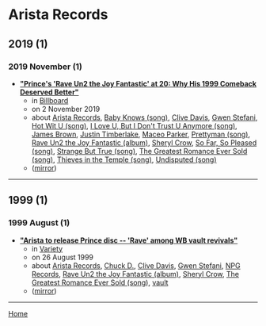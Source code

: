 # Arista Records

## 2019 (1)

### 2019 November (1)

 - [**"Prince's 'Rave Un2 the Joy Fantastic' at 20: Why His 1999 Comeback Deserved Better"**](https://www.billboard.com/articles/columns/rock/8542107/prince-rave-un2-the-joy-fantastic-album)
    - in [Billboard](https://www.billboard.com/)
    - on 2 November 2019
    - about [Arista Records](../../topics/arista-records/index.md), [Baby Knows (song)](../../topics/song/baby-knows/index.md), [Clive Davis](../../topics/clive-davis/index.md), [Gwen Stefani](../../topics/gwen-stefani/index.md), [Hot Wit U (song)](../../topics/song/hot-wit-u/index.md), [I Love U, But I Don't Trust U Anymore (song)](../../topics/song/i-love-u-but-i-don-t-trust-u-anymore/index.md), [James Brown](../../topics/james-brown/index.md), [Justin Timberlake](../../topics/justin-timberlake/index.md), [Maceo Parker](../../topics/maceo-parker/index.md), [Prettyman (song)](../../topics/song/prettyman/index.md), [Rave Un2 the Joy Fantastic (album)](../../topics/album/rave-un2-the-joy-fantastic/index.md), [Sheryl Crow](../../topics/sheryl-crow/index.md), [So Far, So Pleased (song)](../../topics/song/so-far-so-pleased/index.md), [Strange But True (song)](../../topics/song/strange-but-true/index.md), [The Greatest Romance Ever Sold (song)](../../topics/song/the-greatest-romance-ever-sold/index.md), [Thieves in the Temple (song)](../../topics/song/thieves-in-the-temple/index.md), [Undisputed (song)](../../topics/song/undisputed/index.md)
    - ([mirror](https://web.archive.org/web/*/https://www.billboard.com/articles/columns/rock/8542107/prince-rave-un2-the-joy-fantastic-album))

----

## 1999 (1)

### 1999 August (1)

 - [**"Arista to release Prince disc -- 'Rave' among WB vault revivals"**](https://variety.com/1999/music/news/arista-to-release-prince-disc-1117755083/)
    - in [Variety](https://variety.com/)
    - on 26 August 1999
    - about [Arista Records](../../topics/arista-records/index.md), [Chuck D.](../../topics/chuck-d/index.md), [Clive Davis](../../topics/clive-davis/index.md), [Gwen Stefani](../../topics/gwen-stefani/index.md), [NPG Records](../../topics/npg-records/index.md), [Rave Un2 the Joy Fantastic (album)](../../topics/album/rave-un2-the-joy-fantastic/index.md), [Sheryl Crow](../../topics/sheryl-crow/index.md), [The Greatest Romance Ever Sold (song)](../../topics/song/the-greatest-romance-ever-sold/index.md), [vault](../../topics/vault/index.md)
    - ([mirror](https://web.archive.org/web/*/https://variety.com/1999/music/news/arista-to-release-prince-disc-1117755083/))

----

[Home](../index.md)
